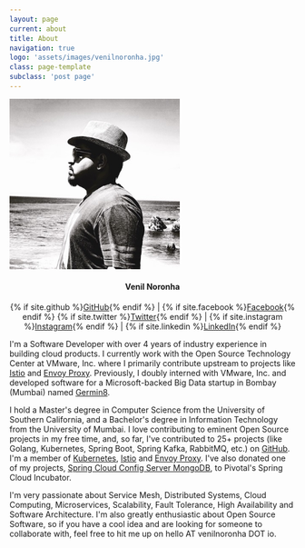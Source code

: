 ```yaml
---
layout: page
current: about
title: About
navigation: true
logo: 'assets/images/venilnoronha.jpg'
class: page-template
subclass: 'post page'
---
```

<img class="author-profile-image" src="/assets/images/venilnoronha.jpg" alt="Venil Noronha" style="width: 300px; height: 300px;" />

<h4 style="text-align: center;">Venil Noronha</h4>
<p style="text-align: center;">
    {% if site.github %}<a href="https://github.com/{{ site.github }}" target="_blank" rel="noopener">GitHub</a>{% endif %} |
    {% if site.facebook %}<a href="https://facebook.com/{{ site.facebook }}" target="_blank" rel="noopener">Facebook</a>{% endif %}
    {% if site.twitter %}<a href="https://twitter.com/{{ site.twitter }}" target="_blank" rel="noopener">Twitter</a>{% endif %} |
    {% if site.instagram %}<a href="https://instagram.com/{{ site.instagram }}" target="_blank" rel="noopener">Instagram</a>{% endif %} |
    {% if site.linkedin %}<a href="https://linkedin.com/in/{{ site.linkedin }}" target="_blank" rel="noopener">LinkedIn</a>{% endif %}
</p>

I'm a Software Developer with over 4 years of industry experience in building
cloud products. I currently work with the Open Source Technology Center at
VMware, Inc. where I primarily contribute upstream to projects like
[Istio](https://github.com/istio/istio) and [Envoy Proxy](https://github.com/envoyproxy/envoy).
Previously, I doubly interned with VMware, Inc. and developed software for a
Microsoft-backed Big Data startup in Bombay (Mumbai) named [Germin8](https://germin8.com).

I hold a Master's degree in Computer Science from the University of Southern
California, and a Bachelor's degree in Information Technology from the University
of Mumbai. I love contributing to eminent Open Source projects in my free time,
and, so far, I've contributed to 25+ projects (like Golang, Kubernetes, Spring Boot,
Spring Kafka, RabbitMQ, etc.) on [GitHub](https://github.com/venilnoronha). I'm
a member of [Kubernetes](https://github.com/kubernetes), [Istio](https://github.com/istio)
and [Envoy Proxy](https://github.com/envoyproxy). I've also donated one of my
projects, [Spring Cloud Config Server MongoDB](https://github.com/spring-cloud-incubator/spring-cloud-config-server-mongodb),
to Pivotal's Spring Cloud Incubator.

I'm very passionate about Service Mesh, Distributed Systems, Cloud Computing,
Microservices, Scalability, Fault Tolerance, High Availability and Software
Architecture. I'm also greatly enthusiastic about Open Source Software, so if
you have a cool idea and are looking for someone to collaborate with, feel free
to hit me up on hello AT venilnoronha DOT io.
